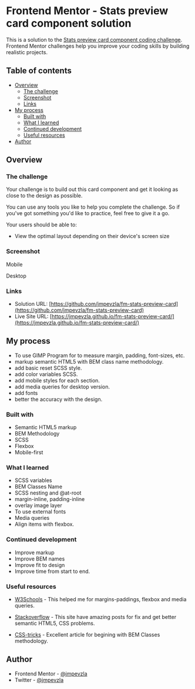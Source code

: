 # Frontend Mentor - Stats preview card component solution

This is a solution to the [Stats preview card component coding challenge](https://www.frontendmentor.io/challenges/stats-preview-card-component-8JqbgoU62). Frontend Mentor challenges help you improve your coding skills by building realistic projects. 

## Table of contents

- [Overview](#overview)
  - [The challenge](#the-challenge)
  - [Screenshot](#screenshot)
  - [Links](#links)
- [My process](#my-process)
  - [Built with](#built-with)
  - [What I learned](#what-i-learned)
  - [Continued development](#continued-development)
  - [Useful resources](#useful-resources)
- [Author](#author)

## Overview
### The challenge

Your challenge is to build out this card component and get it looking as close to the design as possible.

You can use any tools you like to help you complete the challenge. So if you've got something you'd like to practice, feel free to give it a go.

Your users should be able to:

- View the optimal layout depending on their device's screen size

### Screenshot

Mobile




Desktop




### Links

- Solution URL: [https://github.com/jmpevzla/fm-stats-preview-card](https://github.com/jmpevzla/fm-stats-preview-card)
- Live Site URL: [https://jmpevzla.github.io/fm-stats-preview-card/](https://jmpevzla.github.io/fm-stats-preview-card/)

## My process

- To use GIMP Program for to measure margin, padding, font-sizes, etc.
- markup semantic HTML5 with BEM class name methodology.
- add basic reset SCSS style.
- add color variables SCSS.
- add mobile styles for each section.
- add media queries for desktop version.
- add fonts
- better the accuracy with the design.

### Built with

- Semantic HTML5 markup
- BEM Methodology 
- SCSS
- Flexbox
- Mobile-first

### What I learned

- SCSS variables
- BEM Classes Name
- SCSS nesting and @at-root
- margin-inline, padding-inline
- overlay image layer
- To use external fonts
- Media queries
- Align items with flexbox.

### Continued development

- Improve markup
- Improve BEM names
- Improve fit to design
- Improve time from start to end.

### Useful resources

- [W3Schools](https://www.w3schools.com) - This helped me for margins-paddings, flexbox and media queries.

- [Stackoverflow](stackoverflow.com) - This site have amazing posts for fix and get better semantic HTML5, CSS problems.

- [CSS-tricks](https://css-tricks.com/bem-101/) - Excellent article for begining with BEM Classes methodology.

## Author

- Frontend Mentor - [@jmpevzla](https://www.frontendmentor.io/profile/jmpevzla)
- Twitter - [@jmpevzla](https://twitter.com/jmpevzla)
